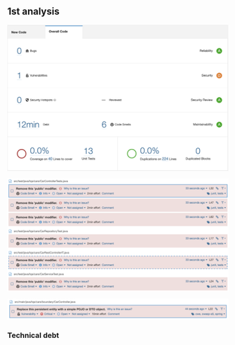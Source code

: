 ## 1st analysis



![Overview](https://github.com/GabrielHall02/TQS_102851/blob/main/Lab6/Lab6_2/Screenshot%202023-03-29%20at%2015.20.24%201.png)


![Code-Smell](https://github.com/GabrielHall02/TQS_102851/blob/main/Lab6/Lab6_2/Screenshot%202023-03-29%20at%2015.20.41.png)


![Vulnerability](https://github.com/GabrielHall02/TQS_102851/blob/main/Lab6/Lab6_2/Screenshot%202023-03-29%20at%2015.20.55.png)


### Technical debt

